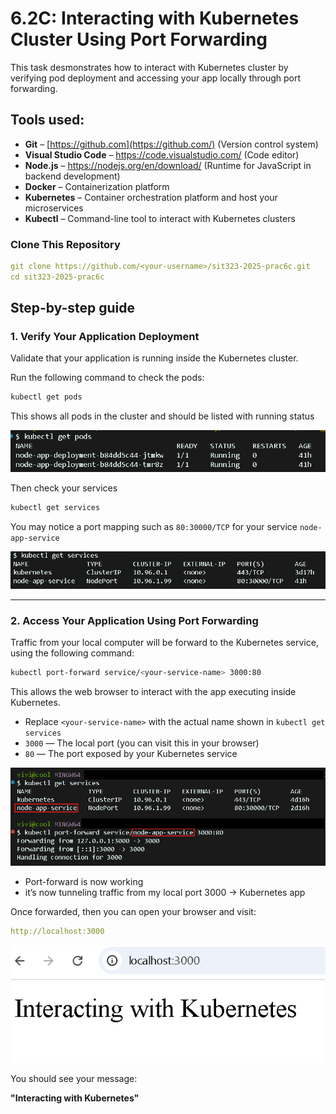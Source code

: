 # 6.2C: Interacting with Kubernetes Cluster Using Port Forwarding

This task desmonstrates how to interact with Kubernetes cluster by verifying pod deployment and accessing your app locally through port forwarding.

## **Tools used:**

- **Git** – [https://github.com](https://github.com/) (Version control system)
- **Visual Studio Code** – https://code.visualstudio.com/ (Code editor)
- **Node.js** – https://nodejs.org/en/download/ (Runtime for JavaScript in backend development)
- **Docker** – Containerization platform
- **Kubernetes** – Container orchestration platform and host your microservices
- **Kubectl** – Command-line tool to interact with Kubernetes clusters

### Clone This Repository

```yaml
git clone https://github.com/<your-username>/sit323-2025-prac6c.git
cd sit323-2025-prac6c
```

## **Step-by-step guide**

### 1. Verify Your Application Deployment

Validate that your application is running inside the Kubernetes cluster.

Run the following command to check the pods:

```bash
kubectl get pods
```

This shows all pods in the cluster and should be listed with running status

![kubectl get pods](img/1.kubec-get-pods.png)

Then check your services

```bash
kubectl get services
```

You may notice a port mapping such as `80:30000/TCP` for your service `node-app-service`

![kubectl get services](img/2.kubec-get-services.png)

---

### 2. Access Your Application Using Port Forwarding

Traffic from your local computer will be forward to the Kubernetes service, using the following command:

```bash
kubectl port-forward service/<your-service-name> 3000:80
```

This allows the web browser to interact with the app executing inside Kubernetes.

- Replace `<your-service-name>` with the actual name shown in `kubectl get services`
- `3000` — The local port (you can visit this in your browser)
- `80` — The port exposed by your Kubernetes service

![kubectl port-forward](img/3.port-forward.png)

- Port-forward is now working
- it’s now tunneling traffic from my local port 3000 → Kubernetes app

Once forwarded, then you can open your browser and visit:

```yaml
http://localhost:3000
```

![localhost app view](img/4.localhost.png)

You should see your message:

**"Interacting with Kubernetes"**
